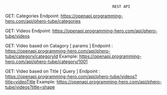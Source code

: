                                                     REST API

GET: Categories
Endpoint: https://openapi.programming-hero.com/api/phero-tube/categories

GET: Videos
Endpoint: https://openapi.programming-hero.com/api/phero-tube/videos

GET: Video based on Catagory [ params ]
Endpoint : https://openapi.programming-hero.com/api/phero-tube/category/categoryId
Example: https://openapi.programming-hero.com/api/phero-tube/category/1001

GET: Video based on Title [ Query ]
Endpoint : https://openapi.programming-hero.com/api/phero-tube/videos?title=videoTitle
Example: https://openapi.programming-hero.com/api/phero-tube/videos?title=shape

